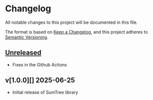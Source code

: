 # Changelog

All notable changes to this project will be documented in this file.

The format is based on [Keep a Changelog](https://keepachangelog.com/en/1.0.0/),
and this project adheres to [Semantic Versioning](https://semver.org/spec/v2.0.0.html).

## [Unreleased][]

- Fixes in the Github Actions

## v[1.0.0][] 2025-06-25

- Initial release of SumTree library

[Unreleased]: https://github.com/brmassa/SumTree/compare/HEAD...HEAD
